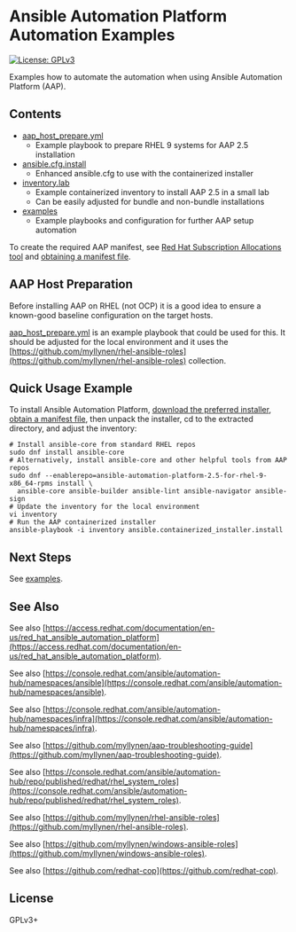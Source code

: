 # Ansible Automation Platform Automation Examples

[![License: GPLv3](https://img.shields.io/badge/license-GPLv3-brightgreen.svg)](https://www.gnu.org/licenses/gpl-3.0)

Examples how to automate the automation when using Ansible Automation
Platform (AAP).

## Contents

* [aap_host_prepare.yml](aap_host_prepare.yml)
  * Example playbook to prepare RHEL 9 systems for AAP 2.5 installation
* [ansible.cfg.install](ansible.cfg.install)
  * Enhanced ansible.cfg to use with the containerized installer
* [inventory.lab](inventory.lab)
  * Example containerized inventory to install AAP 2.5 in a small lab
  * Can be easily adjusted for bundle and non-bundle installations
* [examples](examples)
  * Example playbooks and configuration for further AAP setup automation

To create the required AAP manifest, see
[Red Hat Subscription Allocations tool](https://access.redhat.com/management/subscription_allocations)
and
[obtaining a manifest file](https://docs.redhat.com/en/documentation/red_hat_ansible_automation_platform/2.5/html/access_management_and_authentication/assembly-gateway-licensing#assembly-aap-obtain-manifest-files).

## AAP Host Preparation

Before installing AAP on RHEL (not OCP) it is a good idea to ensure a
known-good baseline configuration on the target hosts.

[aap_host_prepare.yml](aap_host_prepare.yml) is an example playbook
that could be used for this. It should be adjusted for the local
environment and it uses the
[https://github.com/myllynen/rhel-ansible-roles](https://github.com/myllynen/rhel-ansible-roles)
collection.

## Quick Usage Example

To install Ansible Automation Platform,
[download the preferred installer](https://access.redhat.com/downloads/content/480/),
[obtain a manifest file](https://docs.redhat.com/en/documentation/red_hat_ansible_automation_platform/2.5/html/access_management_and_authentication/assembly-gateway-licensing#assembly-aap-obtain-manifest-files),
then unpack the installer, cd to the extracted directory, and adjust the inventory:

```
# Install ansible-core from standard RHEL repos
sudo dnf install ansible-core
# Alternatively, install ansible-core and other helpful tools from AAP repos
sudo dnf --enablerepo=ansible-automation-platform-2.5-for-rhel-9-x86_64-rpms install \
  ansible-core ansible-builder ansible-lint ansible-navigator ansible-sign
# Update the inventory for the local environment
vi inventory
# Run the AAP containerized installer
ansible-playbook -i inventory ansible.containerized_installer.install
```

## Next Steps

See [examples](examples).

## See Also

See also
[https://access.redhat.com/documentation/en-us/red_hat_ansible_automation_platform](https://access.redhat.com/documentation/en-us/red_hat_ansible_automation_platform).

See also
[https://console.redhat.com/ansible/automation-hub/namespaces/ansible](https://console.redhat.com/ansible/automation-hub/namespaces/ansible).

See also
[https://console.redhat.com/ansible/automation-hub/namespaces/infra](https://console.redhat.com/ansible/automation-hub/namespaces/infra).

See also
[https://github.com/myllynen/aap-troubleshooting-guide](https://github.com/myllynen/aap-troubleshooting-guide).

See also
[https://console.redhat.com/ansible/automation-hub/repo/published/redhat/rhel_system_roles](https://console.redhat.com/ansible/automation-hub/repo/published/redhat/rhel_system_roles).

See also
[https://github.com/myllynen/rhel-ansible-roles](https://github.com/myllynen/rhel-ansible-roles).

See also
[https://github.com/myllynen/windows-ansible-roles](https://github.com/myllynen/windows-ansible-roles).

See also
[https://github.com/redhat-cop](https://github.com/redhat-cop).

## License

GPLv3+
